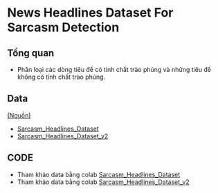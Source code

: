 # News Headlines Dataset For Sarcasm Detection #
## Tổng quan ##
* Phân loại các dòng tiêu đề có tính chất trào phúng và những tiêu đề không có tính chất trào phúng.
## Data ##
 [(Nguồn)](https://www.kaggle.com/rmisra/news-headlines-dataset-for-sarcasm-detection) 
* [Sarcasm_Headlines_Dataset](https://github.com/khoaphamj1505/CS114.L11.KHCL/blob/master/sarcasm%20detection/Sarcasm_Headlines_Dataset.json)
* [Sarcasm_Headlines_Dataset_v2](https://github.com/khoaphamj1505/CS114.L11.KHCL/blob/master/sarcasm%20detection/Sarcasm_Headlines_Dataset_v2.json)
## CODE ##

* Tham khảo data bằng colab [Sarcasm_Headlines_Dataset](https://github.com/khoaphamj1505/CS114.L11.KHCL/blob/master/sarcasm%20detection/sarcasm%20detection.ipynb)
* Tham khảo data bằng colab [Sarcasm_Headlines_Dataset_v2](https://github.com/khoaphamj1505/CS114.L11.KHCL/blob/master/sarcasm%20detection/sarcasmv2.ipynb)
